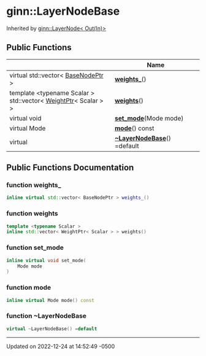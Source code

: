 # ginn::LayerNodeBase




Inherited by [ginn::LayerNode< Out(In)>](api/Classes/classginn_1_1_layer_node_3_01_out_07_in_08_4.md)

## Public Functions

|                | Name           |
| -------------- | -------------- |
| virtual std::vector< [BaseNodePtr](api/Classes/classginn_1_1_ptr.md) > | **[weights_](api/Classes/classginn_1_1_layer_node_base.md#function-weights_)**() |
| template <typename Scalar \> <br>std::vector< [WeightPtr](api/Classes/classginn_1_1_ptr.md)< Scalar > > | **[weights](api/Classes/classginn_1_1_layer_node_base.md#function-weights)**() |
| virtual void | **[set_mode](api/Classes/classginn_1_1_layer_node_base.md#function-set_mode)**(Mode mode) |
| virtual Mode | **[mode](api/Classes/classginn_1_1_layer_node_base.md#function-mode)**() const |
| virtual | **[~LayerNodeBase](api/Classes/classginn_1_1_layer_node_base.md#function-~layernodebase)**() =default |

## Public Functions Documentation

### function weights_

```cpp
inline virtual std::vector< BaseNodePtr > weights_()
```


### function weights

```cpp
template <typename Scalar >
inline std::vector< WeightPtr< Scalar > > weights()
```


### function set_mode

```cpp
inline virtual void set_mode(
    Mode mode
)
```


### function mode

```cpp
inline virtual Mode mode() const
```


### function ~LayerNodeBase

```cpp
virtual ~LayerNodeBase() =default
```


-------------------------------

Updated on 2022-12-24 at 14:52:49 -0500